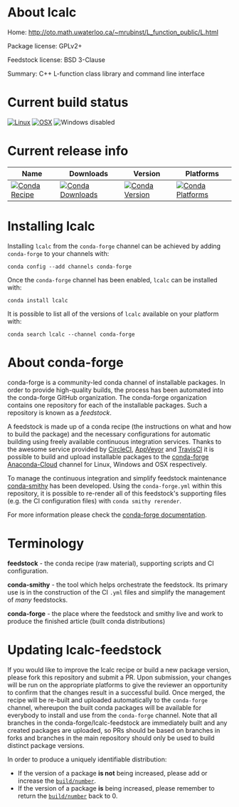 About lcalc
===========

Home: http://oto.math.uwaterloo.ca/~mrubinst/L_function_public/L.html

Package license: GPLv2+

Feedstock license: BSD 3-Clause

Summary: C++ L-function class library and command line interface



Current build status
====================

[![Linux](https://img.shields.io/circleci/project/github/conda-forge/lcalc-feedstock/master.svg?label=Linux)](https://circleci.com/gh/conda-forge/lcalc-feedstock)
[![OSX](https://img.shields.io/travis/conda-forge/lcalc-feedstock/master.svg?label=macOS)](https://travis-ci.org/conda-forge/lcalc-feedstock)
![Windows disabled](https://img.shields.io/badge/Windows-disabled-lightgrey.svg)

Current release info
====================

| Name | Downloads | Version | Platforms |
| --- | --- | --- | --- |
| [![Conda Recipe](https://img.shields.io/badge/recipe-lcalc-green.svg)](https://anaconda.org/conda-forge/lcalc) | [![Conda Downloads](https://img.shields.io/conda/dn/conda-forge/lcalc.svg)](https://anaconda.org/conda-forge/lcalc) | [![Conda Version](https://img.shields.io/conda/vn/conda-forge/lcalc.svg)](https://anaconda.org/conda-forge/lcalc) | [![Conda Platforms](https://img.shields.io/conda/pn/conda-forge/lcalc.svg)](https://anaconda.org/conda-forge/lcalc) |

Installing lcalc
================

Installing `lcalc` from the `conda-forge` channel can be achieved by adding `conda-forge` to your channels with:

```
conda config --add channels conda-forge
```

Once the `conda-forge` channel has been enabled, `lcalc` can be installed with:

```
conda install lcalc
```

It is possible to list all of the versions of `lcalc` available on your platform with:

```
conda search lcalc --channel conda-forge
```


About conda-forge
=================

conda-forge is a community-led conda channel of installable packages.
In order to provide high-quality builds, the process has been automated into the
conda-forge GitHub organization. The conda-forge organization contains one repository
for each of the installable packages. Such a repository is known as a *feedstock*.

A feedstock is made up of a conda recipe (the instructions on what and how to build
the package) and the necessary configurations for automatic building using freely
available continuous integration services. Thanks to the awesome service provided by
[CircleCI](https://circleci.com/), [AppVeyor](http://www.appveyor.com/)
and [TravisCI](https://travis-ci.org/) it is possible to build and upload installable
packages to the [conda-forge](https://anaconda.org/conda-forge)
[Anaconda-Cloud](http://docs.anaconda.org/) channel for Linux, Windows and OSX respectively.

To manage the continuous integration and simplify feedstock maintenance
[conda-smithy](http://github.com/conda-forge/conda-smithy) has been developed.
Using the ``conda-forge.yml`` within this repository, it is possible to re-render all of
this feedstock's supporting files (e.g. the CI configuration files) with ``conda smithy rerender``.

For more information please check the [conda-forge documentation](https://conda-forge.org/docs/).

Terminology
===========

**feedstock** - the conda recipe (raw material), supporting scripts and CI configuration.

**conda-smithy** - the tool which helps orchestrate the feedstock.
                   Its primary use is in the construction of the CI ``.yml`` files
                   and simplify the management of *many* feedstocks.

**conda-forge** - the place where the feedstock and smithy live and work to
                  produce the finished article (built conda distributions)


Updating lcalc-feedstock
========================

If you would like to improve the lcalc recipe or build a new
package version, please fork this repository and submit a PR. Upon submission,
your changes will be run on the appropriate platforms to give the reviewer an
opportunity to confirm that the changes result in a successful build. Once
merged, the recipe will be re-built and uploaded automatically to the
`conda-forge` channel, whereupon the built conda packages will be available for
everybody to install and use from the `conda-forge` channel.
Note that all branches in the conda-forge/lcalc-feedstock are
immediately built and any created packages are uploaded, so PRs should be based
on branches in forks and branches in the main repository should only be used to
build distinct package versions.

In order to produce a uniquely identifiable distribution:
 * If the version of a package **is not** being increased, please add or increase
   the [``build/number``](http://conda.pydata.org/docs/building/meta-yaml.html#build-number-and-string).
 * If the version of a package **is** being increased, please remember to return
   the [``build/number``](http://conda.pydata.org/docs/building/meta-yaml.html#build-number-and-string)
   back to 0.